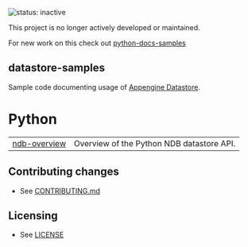 ![status: inactive](https://img.shields.io/badge/status-inactive-red.svg)

This project is no longer actively developed or maintained.  

For new work on this check out [python-docs-samples](https://github.com/googlecloudplatform/python-docs-samples)

## datastore-samples

Sample code documenting usage of [Appengine Datastore](https://cloud.google.com/datastore/docs/concepts/overview).

# Python

|    |   |
| ------------- | ------------- |
| [ndb-overview](python/ndb-overview)   | Overview of the Python NDB datastore API.  |

## Contributing changes

* See [CONTRIBUTING.md](CONTRIBUTING.md)


## Licensing

* See [LICENSE](LICENSE)
